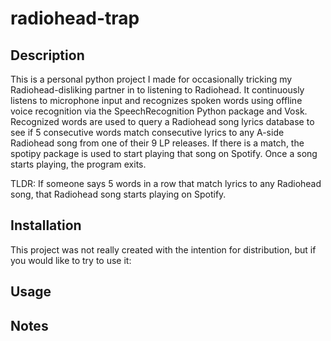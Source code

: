 # radiohead-trap

## Description
This is a personal python project I made for occasionally tricking my Radiohead-disliking partner in to listening to Radiohead. It continuously listens to microphone input and recognizes spoken words using offline voice recognition via the SpeechRecognition Python package and Vosk.  Recognized words are used to query a Radiohead song lyrics database to see if 5 consecutive words match consecutive lyrics to any A-side Radiohead song from one of their 9 LP releases.  If there is a match, the spotipy package is used to start playing that song on Spotify.  Once a song starts playing, the program exits.

TLDR: If someone says 5 words in a row that match lyrics to any Radiohead song, that Radiohead song starts playing on Spotify. 


## Installation
This project was not really created with the intention for distribution, but if you would like to try to use it:

## Usage

## Notes
